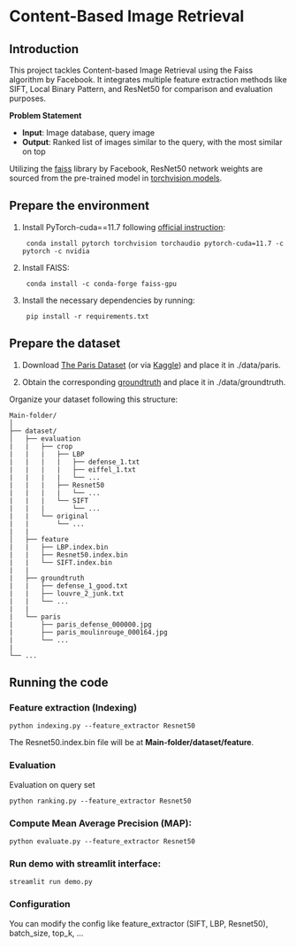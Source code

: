 # Content-Based Image Retrieval

## Introduction

This project tackles Content-based Image Retrieval using the Faiss algorithm by Facebook. It integrates multiple feature extraction methods like SIFT, Local Binary Pattern, and ResNet50 for comparison and evaluation purposes.

**Problem Statement**

  - **Input**: Image database, query image
  - **Output**: Ranked list of images similar to the query, with the most similar on top

Utilizing the [faiss](https://github.com/facebookresearch/faiss.git) library by Facebook, ResNet50 network weights are sourced from the pre-trained model in [torchvision.models](https://pytorch.org/vision/stable/models.html).

## Prepare the environment

1. Install PyTorch-cuda==11.7 following [official instruction](https://pytorch.org/):

        conda install pytorch torchvision torchaudio pytorch-cuda=11.7 -c pytorch -c nvidia
        
2. Install FAISS:

        conda install -c conda-forge faiss-gpu
        
3. Install the necessary dependencies by running:

        pip install -r requirements.txt

## Prepare the dataset

1. Download [The Paris Dataset](https://www.robots.ox.ac.uk/~vgg/data/parisbuildings/) (or via [Kaggle](https://www.kaggle.com/datasets/skylord/oxbuildings?select=paris_2.tgz)) and place it in ./data/paris.

2. Obtain the corresponding [groundtruth](https://www.robots.ox.ac.uk/~vgg/data/parisbuildings/) and place it in ./data/groundtruth.

Organize your dataset following this structure:

```
Main-folder/
│
├── dataset/ 
│   ├── evaluation
|   |   ├── crop
|   |   |   ├── LBP
|   |   |   |   ├── defense_1.txt
|   |   |   |   ├── eiffel_1.txt
|   |   |   |   └── ...
|   |   |   ├── Resnet50
|   |   |   |   └── ...
|   |   |   └── SIFT
|   |   |       └── ...
|   |   └── original
|   |       └── ...
|   |
│   ├── feature
|   |   ├── LBP.index.bin
|   |   ├── Resnet50.index.bin
|   |   └── SIFT.index.bin
|   |   
|   ├── groundtruth
|   |   ├── defense_1_good.txt
|   |   ├── louvre_2_junk.txt
|   |   └── ...
|   |
|   └── paris
|       ├── paris_defense_000000.jpg
|       ├── paris_moulinrouge_000164.jpg
|       └── ...
|   
└── ...
```

## Running the code

### Feature extraction (Indexing)

    python indexing.py --feature_extractor Resnet50
    
The Resnet50.index.bin file will be at **Main-folder/dataset/feature**.

### Evaluation

Evaluation on query set

    python ranking.py --feature_extractor Resnet50
    
### Compute Mean Average Precision (MAP):

    python evaluate.py --feature_extractor Resnet50
    
### Run demo with streamlit interface:

    streamlit run demo.py
    
### Configuration 

You can modify the config like feature_extractor (SIFT, LBP, Resnet50), batch_size, top_k, ...